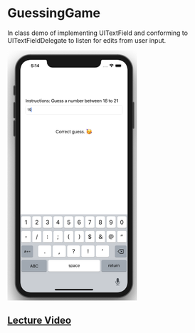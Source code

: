 # GuessingGame

In class demo of implementing UITextField and conforming to UITextFieldDelegate to listen for edits from user input. 

![guessing game screenshot](Assets/guessing-game.png)  

## [Lecture Video](https://youtu.be/KoDEl5nWT00)
